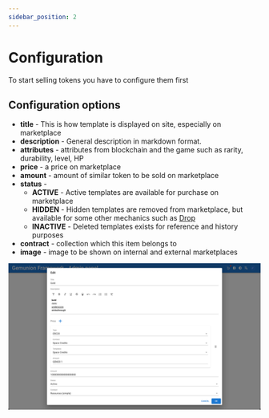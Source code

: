 ```yaml
---
sidebar_position: 2
---
```


# Configuration

To start selling tokens you have to configure them first

## Configuration options

- **title** - This is how template is displayed on site, especially on marketplace
- **description** - General description in markdown format.
- **attributes** - attributes from blockchain and the game such as rarity, durability, level, HP
- **price** - a price on marketplace
- **amount** - amount of similar token to be sold on marketplace
- **status** -
  - **ACTIVE** - Active templates are available for purchase on marketplace
  - **HIDDEN** - Hidden templates are removed from marketplace, but available for some other mechanics such as [Drop](/admin/mechanics-simple/drop/)
  - **INACTIVE** - Deleted templates exists for reference and history purposes
- **contract** - collection which this item belongs to
- **image** - image to be shown on internal and external marketplaces

![ERC1155 template edit dialog](/img/admin/hierarchy/erc1155/template_edit_dialog.png)

